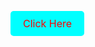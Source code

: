 <a href="https://girishmogaveera101.github.io/Girish-Mogaveera/" style="display: inline-block; padding: 10px 20px; font-size: 16px; color: red; background-color: #00ffff; border-radius: 5px; text-align: center; text-decoration: none;">Click Here</a>

